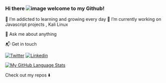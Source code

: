 ### Hi there ![image](https://user-images.githubusercontent.com/75400864/125865558-b43d87eb-317d-4101-abaf-ce2458547d7a.png) welcome to my Github! 

🌱 I’m addicted to learning and growing every day
🔭 I’m currently working on Javascript projects , Kali Linux

💬 Ask me about anything


📬 Get in touch

[![Twitter](https://img.shields.io/badge/-Twitter-222222?style=flat-square&logo=twitter&logoColor=white&link=https://twitter.com/ez_rios)](https://twitter.com/ez_rios)
[![Linkedin](https://img.shields.io/badge/-LinkedIn-222222?style=flat-square&logo=Linkedin&logoColor=white&link=https://www.linkedin.com/in/ezenielrios/)](https://www.linkedin.com/in/ezenielrios/)


[![My GitHub Language Stats](https://github-readme-stats.vercel.app/api/top-langs/?username=ezenielrios&langs_count=5&theme=tokyonight)]()


Check out my repos ⬇️

